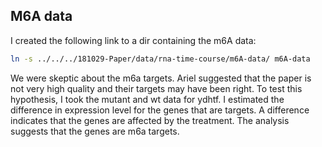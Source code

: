 ## M6A data

I created the following link to a dir containing the m6A data:

```bash
ln -s ../../../181029-Paper/data/rna-time-course/m6A-data/ m6A-data
```

We were skeptic about the m6a targets. Ariel suggested that the paper is not very high quality and their targets may have been right. To test this hypothesis, I took the mutant and wt data for ydhtf. I estimated the difference in expression level for the genes that are targets. A difference indicates that the genes are affected by the treatment. The analysis suggests that the genes are  m6a targets.
